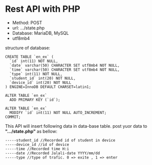 # Rest API with PHP

- Method: POST
- url: .../state.php
- Database: MariaDB, MySQL
- utf8mb4

structure of database:
```
CREATE TABLE `en_ex` (
  `id` int(11) NOT NULL,
  `date` varchar(50) CHARACTER SET utf8mb4 NOT NULL,
  `time` varchar(50) CHARACTER SET utf8mb4 NOT NULL,
  `type` int(11) NOT NULL,
  `student_id` int(20) NOT NULL,
  `device_id` int(20) NOT NULL
) ENGINE=InnoDB DEFAULT CHARSET=latin1;

ALTER TABLE `en_ex`
  ADD PRIMARY KEY (`id`);

ALTER TABLE `en_ex`
  MODIFY `id` int(11) NOT NULL AUTO_INCREMENT;
COMMIT;
```
This API will insert following data in data-base table. post yuor data to **".../state.php"** as bellow:

```
-----student_id //Recorded id of student in device
-----device_id //id of device
-----time //Recorded time H:i
-----date //Recorded Jalali-date YYYY/mm/dd
-----type //type of trafic. 0 => exite , 1 => enter

```
